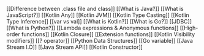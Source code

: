 [[Difference between .class file and class]]
[[What is Java?]]
[[What is JavaScript?]]
[[Kotlin Any]]
[[Kotlin JVM]]
[[Kotlin Type Casting]]
[[Kotlin Type Inference]]
[[var vs val]]
[[What is Kotlin?]]
[[What is Go?]]
[[JDBC]]
[[What is Python?]]
[[Lambda expressions & Anonymous functions]]
[[High-order functions]]
[[Kotlin Closure]]
[[Extension functions]]
[[Kotlin Visibility modifiers]]
[[? operator]]
[[Python Data Structures]]
[[Go variable]]
[[Java Stream I.O]]
[[Java Stream API]]
[[Kotlin Constructor]]